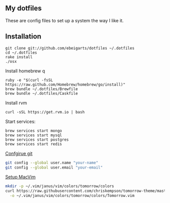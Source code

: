 My dotfiles
-----------

These are config files to set up a system the way I like it.

## Installation

```
git clone git://github.com/ebeigarts/dotfiles ~/.dotfiles
cd ~/.dotfiles
rake install
./osx
```

Install homebrew q

```
ruby -e "$(curl -fsSL https://raw.github.com/Homebrew/homebrew/go/install)"
brew bundle ~/.dotfiles/Brewfile
brew bundle ~/.dotfiles/Caskfile
```

Install rvm

```
curl -sSL https://get.rvm.io | bash
```

Start services:

```
brew services start mongo
brew services start mysql
brew services start postgres
brew services start redis
```

[Confgirue git](http://help.github.com/git-email-settings/)

```bash
git config --global user.name "your-name"
git config --global user.email "your-email"
```

[Setup MacVim](https://github.com/carlhuda/janus)

```bash
mkdir -p ~/.vim/janus/vim/colors/tomorrow/colors
curl https://raw.githubusercontent.com/chriskempson/tomorrow-theme/master/vim/colors/Tomorrow.vim \
  -o ~/.vim/janus/vim/colors/tomorrow/colors/Tomorrow.vim
```
